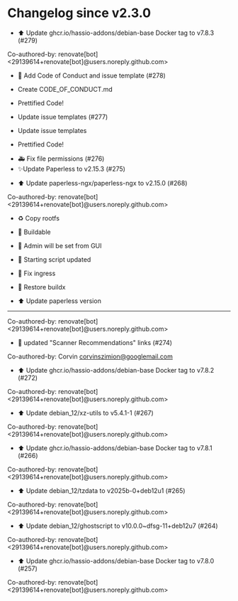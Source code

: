 # Changelog since v2.3.0
- ⬆️ Update ghcr.io/hassio-addons/debian-base Docker tag to v7.8.3 (#279)

Co-authored-by: renovate[bot] <29139614+renovate[bot]@users.noreply.github.com> 
- 📝 Add Code of Conduct and issue template (#278)

* Create CODE_OF_CONDUCT.md

* Prettified Code!

* Update issue templates (#277)

* Update issue templates

* Prettified Code! 
- 🚑 Fix file permissions (#276) 
- ✨Update Paperless to v2.15.3 (#275)

* ⬆️ Update paperless-ngx/paperless-ngx to v2.15.0 (#268)

Co-authored-by: renovate[bot] <29139614+renovate[bot]@users.noreply.github.com>

* ♻️ Copy rootfs

* 🚧 Buildable

* 🚧 Admin will be set from GUI

* 🚧 Starting script updated

* 🚧 Fix ingress

* 🚧 Restore buildx

* ⬆️ Update paperless version

---------

Co-authored-by: renovate[bot] <29139614+renovate[bot]@users.noreply.github.com> 
- 📝 updated "Scanner Recommendations" links (#274)

Co-authored-by: Corvin <corvinszimion@googlemail.com> 
- ⬆️ Update ghcr.io/hassio-addons/debian-base Docker tag to v7.8.2 (#272)

Co-authored-by: renovate[bot] <29139614+renovate[bot]@users.noreply.github.com> 
- ⬆️ Update debian_12/xz-utils to v5.4.1-1 (#267)

Co-authored-by: renovate[bot] <29139614+renovate[bot]@users.noreply.github.com> 
- ⬆️ Update ghcr.io/hassio-addons/debian-base Docker tag to v7.8.1 (#266)

Co-authored-by: renovate[bot] <29139614+renovate[bot]@users.noreply.github.com> 
- ⬆️ Update debian_12/tzdata to v2025b-0+deb12u1 (#265)

Co-authored-by: renovate[bot] <29139614+renovate[bot]@users.noreply.github.com> 
- ⬆️ Update debian_12/ghostscript to v10.0.0~dfsg-11+deb12u7 (#264)

Co-authored-by: renovate[bot] <29139614+renovate[bot]@users.noreply.github.com> 
- ⬆️ Update ghcr.io/hassio-addons/debian-base Docker tag to v7.8.0 (#257)

Co-authored-by: renovate[bot] <29139614+renovate[bot]@users.noreply.github.com> 
